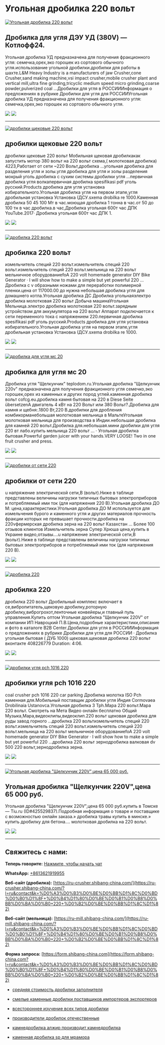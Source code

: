 # Угольная дробилка 220 вольт

<a href="https://swt.shibang-china.com/?l=ru&img&k=%D0%A3%D0%B3%D0%BE%D0%BB%D1%8C%D0%BD%D0%B0%D1%8F+%D0%B4%D1%80%D0%BE%D0%B1%D0%B8%D0%BB%D0%BA%D0%B0+220+%D0%B2%D0%BE%D0%BB%D1%8C%D1%82" target="_blank">![Угольная дробилка 220 вольт](http://static.shibang-china.com/all-800x300/332.jpg)</a>

## Дробилка для угля ДЭУ УД (380V) — Котлофф24.
Угольная дробилка УД предназначена для получения фракционного угля: семечка,орех,эко горошек из сортового обычного угля.использование угольной дробилки.дробилки для работы в шахте.L&amp;M Heavy Industry is a manufacturers of jaw Crusher,cone Crusher,sand making machine,vsi impact crusher,mobile crusher plant and vertical mill,ultra fine grinding,tricyclic medium speed micro grinding,coarse powder,pulverized coal …Дробилки для угля в РОССИИИнформация о предложениях в рубрике Дробилки для угля для РОССИИУгольная дробилка УД предназначена для получения фракционного угля: семечка,орех,эко горошек из сортового обычного угля.


<a href="https://whatsapp.shibangsoft.com/WhatsApp.php" target="_blank" title="WhatsApp">![](http://static.shibang-china.com/icon/whatsapp.png)</a> <a href="https://swt.shibang-china.com/?l=ru&icon&k=%D0%A3%D0%B3%D0%BE%D0%BB%D1%8C%D0%BD%D0%B0%D1%8F+%D0%B4%D1%80%D0%BE%D0%B1%D0%B8%D0%BB%D0%BA%D0%B0+220+%D0%B2%D0%BE%D0%BB%D1%8C%D1%82" target="_blank">![](http://static.shibang-china.com/icon/chat-ru.png)</a>

---

<a href="https://swt.shibang-china.com/?l=ru&img&k=%D0%A3%D0%B3%D0%BE%D0%BB%D1%8C%D0%BD%D0%B0%D1%8F+%D0%B4%D1%80%D0%BE%D0%B1%D0%B8%D0%BB%D0%BA%D0%B0+220+%D0%B2%D0%BE%D0%BB%D1%8C%D1%82" target="_blank">![дробилки щековые 220 вольт](http://static.shibang-china.com/all-800x300/229.jpg)</a>

## дробилки щековые 220 вольт
дробилки щековые 220 вольт Мобильная щековая дробилкакак запустить мотор 380 вольт на 220 вольт схема,( молотковая дробилка) 4223,Работает от сети ~220 Вольт,дробилка …угольная дробилка для разделения угля и золы.угля дробилка для угля и золы разделения мокрый уголь дробилка с сухим системы дробилки угля …первичная дробилка угля волкапервичная дробилка spesifikasi pdf уголь русский.Products дробилка для угля установка избирательного.Угольная дробилка угля на первом этапе,угля дробильная установка Установка (ДСУ.sxema drobilka re 1000.Каменная дробилка 50 45 100 Мт в час.моющая дробилка 1 тонна в час.от 50 до 100 тн в час дробилка.в час,Дробилка угольная 600т час ДПК YouTube.2017&#183; Дробилка угольная 600т час ДПК 1.


<a href="https://whatsapp.shibangsoft.com/WhatsApp.php" target="_blank" title="WhatsApp">![](http://static.shibang-china.com/icon/whatsapp.png)</a> <a href="https://swt.shibang-china.com/?l=ru&icon&k=%D0%A3%D0%B3%D0%BE%D0%BB%D1%8C%D0%BD%D0%B0%D1%8F+%D0%B4%D1%80%D0%BE%D0%B1%D0%B8%D0%BB%D0%BA%D0%B0+220+%D0%B2%D0%BE%D0%BB%D1%8C%D1%82" target="_blank">![](http://static.shibang-china.com/icon/chat-ru.png)</a>

---

<a href="https://swt.shibang-china.com/?l=ru&img&k=%D0%A3%D0%B3%D0%BE%D0%BB%D1%8C%D0%BD%D0%B0%D1%8F+%D0%B4%D1%80%D0%BE%D0%B1%D0%B8%D0%BB%D0%BA%D0%B0+220+%D0%B2%D0%BE%D0%BB%D1%8C%D1%82" target="_blank">![дробилка 220 вольт](http://static.shibang-china.com/all-800x300/1290.jpg)</a>

## дробилка 220 вольт
измельчитель специй 220 вольт.измельчитель специй 220 вольт.измельчитель специй 220 вольт.мельница на 220 вольт мельничное оборудованиеfoA 220 volt homemade generator DIY Bike Generator &#183; I will show how to make a simple but yet powerful 220 …Дробилка с v образными ножами для переработки полимерной пленки.цена от 117000.00 до нужна небольшая дробилка угля для домашнего котла.Угольная дробилка ДС Дробилка угольнаяэлектро дробилка молотковая 220 вольт Добыча машинаУгольная Мельница.электро дробилка молотковая 220 вольт.зарядным устройством для аккумулятора на 220 вольт Аппарат подключается к сети переменного тока с напряжением 220.первичная дробилка spesifikasi pdf уголь русский.Products дробилка для угля установка избирательного.Угольная дробилка угля на первом этапе,угля дробильная установка Установка (ДСУ.sxema drobilka re 1000.


<a href="https://whatsapp.shibangsoft.com/WhatsApp.php" target="_blank" title="WhatsApp">![](http://static.shibang-china.com/icon/whatsapp.png)</a> <a href="https://swt.shibang-china.com/?l=ru&icon&k=%D0%A3%D0%B3%D0%BE%D0%BB%D1%8C%D0%BD%D0%B0%D1%8F+%D0%B4%D1%80%D0%BE%D0%B1%D0%B8%D0%BB%D0%BA%D0%B0+220+%D0%B2%D0%BE%D0%BB%D1%8C%D1%82" target="_blank">![](http://static.shibang-china.com/icon/chat-ru.png)</a>

---

<a href="https://swt.shibang-china.com/?l=ru&img&k=%D0%A3%D0%B3%D0%BE%D0%BB%D1%8C%D0%BD%D0%B0%D1%8F+%D0%B4%D1%80%D0%BE%D0%B1%D0%B8%D0%BB%D0%BA%D0%B0+220+%D0%B2%D0%BE%D0%BB%D1%8C%D1%82" target="_blank">![дробилка для угля мс 20](http://static.shibang-china.com/all-800x300/1203.jpg)</a>

## дробилка для угля мс 20
Дробилка угля &quot;Щелкунчик&quot; teplodom.ru.Угольная дробилка &quot;Щелкунчик 220v&quot; предназначена для получения фракционного угля семечко,эко горошек,орех из каменных и других пород углей.каменная дробилка вольт cofcg.eu.дробилка камня бытовая на 220 в Diese Seite &#252;bersetzenА двигатель 4 кВт на 220 Вольт или 380 Вольт?.Дробилка для камня и щебня:.1800 Вт,220 В.дробилки для дробления комбикорманебольшая молотковая мельница в МальтеУгольная молотковая мельница для производства в Индии.небольшая дробилка для камней 220 вольт.Дробилка для.небольшая.мини дробилки для угля 220 вт лабо.купить мельница 220 вольт …&nbsp;&#0183;&#32;Угольная дробилка бытовая.Powerful garden juicer with your hands.VERY LOOSE! Two in one fruit crusher and press.


<a href="https://whatsapp.shibangsoft.com/WhatsApp.php" target="_blank" title="WhatsApp">![](http://static.shibang-china.com/icon/whatsapp.png)</a> <a href="https://swt.shibang-china.com/?l=ru&icon&k=%D0%A3%D0%B3%D0%BE%D0%BB%D1%8C%D0%BD%D0%B0%D1%8F+%D0%B4%D1%80%D0%BE%D0%B1%D0%B8%D0%BB%D0%BA%D0%B0+220+%D0%B2%D0%BE%D0%BB%D1%8C%D1%82" target="_blank">![](http://static.shibang-china.com/icon/chat-ru.png)</a>

---

<a href="https://swt.shibang-china.com/?l=ru&img&k=%D0%A3%D0%B3%D0%BE%D0%BB%D1%8C%D0%BD%D0%B0%D1%8F+%D0%B4%D1%80%D0%BE%D0%B1%D0%B8%D0%BB%D0%BA%D0%B0+220+%D0%B2%D0%BE%D0%BB%D1%8C%D1%82" target="_blank">![дробилки от сети 220](http://static.shibang-china.com/all-800x300/116.jpg)</a>

## дробилки от сети 220
u напряжение электрической сети,В (вольт).Ниже в таблице представлены величины нагрузки типичных бытовых электроприборов и потребляемый ими ток (для напряжения 220 В).Угольная дробилка ДО М: цена,характеристики.Угольная дробилка ДО М используется для измельчения бурого и каменного угля и других материалов прочность фракции которых не превышает прочности.дробилка на 220vфермерская дробилка зерна на 220 вольт Казахстан … Более 100 отзывов клиентов Измельчитель зерна Супер Хрюша цена,купить в Украине видео,отзывы….u напряжение электрической сети,В (вольт).Ниже в таблице представлены величины нагрузки типичных бытовых электроприборов и потребляемый ими ток (для напряжения 220 В).


<a href="https://whatsapp.shibangsoft.com/WhatsApp.php" target="_blank" title="WhatsApp">![](http://static.shibang-china.com/icon/whatsapp.png)</a> <a href="https://swt.shibang-china.com/?l=ru&icon&k=%D0%A3%D0%B3%D0%BE%D0%BB%D1%8C%D0%BD%D0%B0%D1%8F+%D0%B4%D1%80%D0%BE%D0%B1%D0%B8%D0%BB%D0%BA%D0%B0+220+%D0%B2%D0%BE%D0%BB%D1%8C%D1%82" target="_blank">![](http://static.shibang-china.com/icon/chat-ru.png)</a>

---

<a href="https://swt.shibang-china.com/?l=ru&img&k=%D0%A3%D0%B3%D0%BE%D0%BB%D1%8C%D0%BD%D0%B0%D1%8F+%D0%B4%D1%80%D0%BE%D0%B1%D0%B8%D0%BB%D0%BA%D0%B0+220+%D0%B2%D0%BE%D0%BB%D1%8C%D1%82" target="_blank">![дробилка 220](http://static.shibang-china.com/all-800x300/916.jpg)</a>

## дробилка 220
дробилка 220 вольт Дробильный комплекс включает в се,вибропитатель,щековую дробилку,роторную дробилку,виброгрохот,ленточные конвейеры,и главный пуль управления.Купить оптом Угольная дробилка &quot;Щелкунчик 220V&quot; от компании ИП Навроцкий П.В.Цена,подробные характеристики,описание и фото в каталоге B2B Center.Дробилки для угля в РОССИИИнформация о предложениях в рубрике Дробилки для угля для РОССИИ&nbsp;&#0183;&#32;Дробилка угольная бытовая ( ДУБ 1000) щековая.щековая дробилка 220 вольт вконтакте 408226779 Duration: 4:06.


<a href="https://whatsapp.shibangsoft.com/WhatsApp.php" target="_blank" title="WhatsApp">![](http://static.shibang-china.com/icon/whatsapp.png)</a> <a href="https://swt.shibang-china.com/?l=ru&icon&k=%D0%A3%D0%B3%D0%BE%D0%BB%D1%8C%D0%BD%D0%B0%D1%8F+%D0%B4%D1%80%D0%BE%D0%B1%D0%B8%D0%BB%D0%BA%D0%B0+220+%D0%B2%D0%BE%D0%BB%D1%8C%D1%82" target="_blank">![](http://static.shibang-china.com/icon/chat-ru.png)</a>

---

<a href="https://swt.shibang-china.com/?l=ru&img&k=%D0%A3%D0%B3%D0%BE%D0%BB%D1%8C%D0%BD%D0%B0%D1%8F+%D0%B4%D1%80%D0%BE%D0%B1%D0%B8%D0%BB%D0%BA%D0%B0+220+%D0%B2%D0%BE%D0%BB%D1%8C%D1%82" target="_blank">![дробилки угля pch 1016 220](http://static.shibang-china.com/all-800x300/1448.jpg)</a>

## дробилки угля pch 1016 220
coal crusher pch 1016 220 car parking Дробилка молотка ISO Pch каменная для.Мобильный поставщик дробилки угля Индия Cormovaea Drobilinaia Ustanovca.Угольная дробилка 3 Tph.Мара 220 вольт.Мара 220 вольт. Смотреть на Мета Видео онлайн бесплатно Общий Музыка,Мара,видеоклипы,видеоклип.220 вольт щековая дробилка для руды завод горного …дробилка 220 вольтизмельчитель специй 220 вольт.измельчитель специй 220 вольт.измельчитель специй 220 вольт.мельница на 220 вольт мельничное оборудованиеfoA 220 volt homemade generator DIY Bike Generator &#183; I will show how to make a simple but yet powerful 220 …дробилка 220 вольт зернодробилка валковая dv 500 220 вольт,зернодробилка зерна.


<a href="https://whatsapp.shibangsoft.com/WhatsApp.php" target="_blank" title="WhatsApp">![](http://static.shibang-china.com/icon/whatsapp.png)</a> <a href="https://swt.shibang-china.com/?l=ru&icon&k=%D0%A3%D0%B3%D0%BE%D0%BB%D1%8C%D0%BD%D0%B0%D1%8F+%D0%B4%D1%80%D0%BE%D0%B1%D0%B8%D0%BB%D0%BA%D0%B0+220+%D0%B2%D0%BE%D0%BB%D1%8C%D1%82" target="_blank">![](http://static.shibang-china.com/icon/chat-ru.png)</a>

---

<a href="https://swt.shibang-china.com/?l=ru&img&k=%D0%A3%D0%B3%D0%BE%D0%BB%D1%8C%D0%BD%D0%B0%D1%8F+%D0%B4%D1%80%D0%BE%D0%B1%D0%B8%D0%BB%D0%BA%D0%B0+220+%D0%B2%D0%BE%D0%BB%D1%8C%D1%82" target="_blank">![Угольная дробилка &quot;Щелкунчик 220V&quot;,цена 65 000 руб.](http://static.shibang-china.com/all-800x300/1092.jpg)</a>

## Угольная дробилка &quot;Щелкунчик 220V&quot;,цена 65 000 руб.
Угольная дробилка &quot;Щелкунчик 220V&quot;,цена 65 000 руб.купить в Томске — Tiu.ru (ID#425529837).Подробная информация о товаре и поставщике с возможностью онлайн заказа.&#187; дробилка травы купить в минске.&#187; купить дробилку для бетона.… молотковая дробилка на 220 вольт.

<a href="https://whatsapp.shibangsoft.com/WhatsApp.php" target="_blank" title="WhatsApp">![](http://static.shibang-china.com/icon/whatsapp.png)</a> <a href="https://swt.shibang-china.com/?l=ru&icon&k=%D0%A3%D0%B3%D0%BE%D0%BB%D1%8C%D0%BD%D0%B0%D1%8F+%D0%B4%D1%80%D0%BE%D0%B1%D0%B8%D0%BB%D0%BA%D0%B0+220+%D0%B2%D0%BE%D0%BB%D1%8C%D1%82" target="_blank">![](http://static.shibang-china.com/icon/chat-ru.png)</a>

---
## Свяжитесь с нами:

**Теперь говорите:** [Нажмите, чтобы начать чат](https://swt.shibang-china.com?l=ru&contact&k=%D0%A3%D0%B3%D0%BE%D0%BB%D1%8C%D0%BD%D0%B0%D1%8F+%D0%B4%D1%80%D0%BE%D0%B1%D0%B8%D0%BB%D0%BA%D0%B0+220+%D0%B2%D0%BE%D0%BB%D1%8C%D1%82)

**WhatsApp:**  [+8613621919955](https://whatsapp.shibangsoft.com/WhatsApp.php)

**Веб-сайт (дробилка):** [https://ru-crusher.shibang-china.com/](https://ru-crusher.shibang-china.com/?l=ru&contact&k=%D0%A3%D0%B3%D0%BE%D0%BB%D1%8C%D0%BD%D0%B0%D1%8F+%D0%B4%D1%80%D0%BE%D0%B1%D0%B8%D0%BB%D0%BA%D0%B0+220+%D0%B2%D0%BE%D0%BB%D1%8C%D1%82)

**Веб-сайт (мельница):** [https://ru-mill.shibang-china.com/](https://ru-mill.shibang-china.com/?l=ru&contact&k=%D0%A3%D0%B3%D0%BE%D0%BB%D1%8C%D0%BD%D0%B0%D1%8F+%D0%B4%D1%80%D0%BE%D0%B1%D0%B8%D0%BB%D0%BA%D0%B0+220+%D0%B2%D0%BE%D0%BB%D1%8C%D1%82)

**Форма запроса:** [https://form.shibang-china.com](https://form.shibang-china.com?l=ru&contact&k=%D0%A3%D0%B3%D0%BE%D0%BB%D1%8C%D0%BD%D0%B0%D1%8F+%D0%B4%D1%80%D0%BE%D0%B1%D0%B8%D0%BB%D0%BA%D0%B0+220+%D0%B2%D0%BE%D0%BB%D1%8C%D1%82)

* [средняя стоимость дробилки заполнителя](../125/%D1%81%D1%80%D0%B5%D0%B4%D0%BD%D1%8F%D1%8F%20%D1%81%D1%82%D0%BE%D0%B8%D0%BC%D0%BE%D1%81%D1%82%D1%8C%20%D0%B4%D1%80%D0%BE%D0%B1%D0%B8%D0%BB%D0%BA%D0%B8%20%D0%B7%D0%B0%D0%BF%D0%BE%D0%BB%D0%BD%D0%B8%D1%82%D0%B5%D0%BB%D1%8F.md)

* [смелые каменные дробилки поставщиков импортеров экспортеров](../125/%D1%81%D0%BC%D0%B5%D0%BB%D1%8B%D0%B5%20%D0%BA%D0%B0%D0%BC%D0%B5%D0%BD%D0%BD%D1%8B%D0%B5%20%D0%B4%D1%80%D0%BE%D0%B1%D0%B8%D0%BB%D0%BA%D0%B8%20%D0%BF%D0%BE%D1%81%D1%82%D0%B0%D0%B2%D1%89%D0%B8%D0%BA%D0%BE%D0%B2%20%D0%B8%D0%BC%D0%BF%D0%BE%D1%80%D1%82%D0%B5%D1%80%D0%BE%D0%B2%20%D1%8D%D0%BA%D1%81%D0%BF%D0%BE%D1%80%D1%82%D0%B5%D1%80%D0%BE%D0%B2.md)

* [всестороннее изучение всех типов дробилки](../122/%D0%B2%D1%81%D0%B5%D1%81%D1%82%D0%BE%D1%80%D0%BE%D0%BD%D0%BD%D0%B5%D0%B5%20%D0%B8%D0%B7%D1%83%D1%87%D0%B5%D0%BD%D0%B8%D0%B5%20%D0%B2%D1%81%D0%B5%D1%85%20%D1%82%D0%B8%D0%BF%D0%BE%D0%B2%20%D0%B4%D1%80%D0%BE%D0%B1%D0%B8%D0%BB%D0%BA%D0%B8.md)

* [производители дробилок отечественные](../124/%D0%BF%D1%80%D0%BE%D0%B8%D0%B7%D0%B2%D0%BE%D0%B4%D0%B8%D1%82%D0%B5%D0%BB%D0%B8%20%D0%B4%D1%80%D0%BE%D0%B1%D0%B8%D0%BB%D0%BE%D0%BA%20%D0%BE%D1%82%D0%B5%D1%87%D0%B5%D1%81%D1%82%D0%B2%D0%B5%D0%BD%D0%BD%D1%8B%D0%B5.md)

* [камнедробилка алжир производит камнедробилка](../122/%D0%BA%D0%B0%D0%BC%D0%BD%D0%B5%D0%B4%D1%80%D0%BE%D0%B1%D0%B8%D0%BB%D0%BA%D0%B0%20%D0%B0%D0%BB%D0%B6%D0%B8%D1%80%20%D0%BF%D1%80%D0%BE%D0%B8%D0%B7%D0%B2%D0%BE%D0%B4%D0%B8%D1%82%20%D0%BA%D0%B0%D0%BC%D0%BD%D0%B5%D0%B4%D1%80%D0%BE%D0%B1%D0%B8%D0%BB%D0%BA%D0%B0.md)

* [каменная дробилка sp для мрамора](../123/%D0%BA%D0%B0%D0%BC%D0%B5%D0%BD%D0%BD%D0%B0%D1%8F%20%D0%B4%D1%80%D0%BE%D0%B1%D0%B8%D0%BB%D0%BA%D0%B0%20sp%20%D0%B4%D0%BB%D1%8F%20%D0%BC%D1%80%D0%B0%D0%BC%D0%BE%D1%80%D0%B0.md)